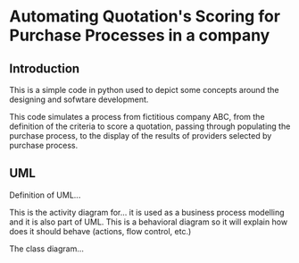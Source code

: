 # Automating Quotation's Scoring for Purchase Processes in a company

## Introduction

This is a simple code in python used to depict some concepts around the designing and sofwtare development.

This code simulates a process from fictitious company ABC, from the definition of the criteria to score a quotation, passing through populating the purchase process, to the display of the results of providers selected by purchase process.

## UML

Definition of UML...

This is the activity diagram for… it is used as a business process modelling and it is also part of UML. This is a behavioral diagram so it will explain how does it should behave (actions, flow control, etc.)

The class diagram…
